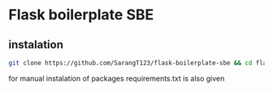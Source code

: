 # Flask boilerplate SBE

## instalation
```bash
git clone https://github.com/SarangT123/flask-boilerplate-sbe && cd flask-boilerplate-sbe && python3 module_installer.py && export FLASK_APP=sample && flask setup && flask run
```
for manual instalation of packages requirements.txt is also given
